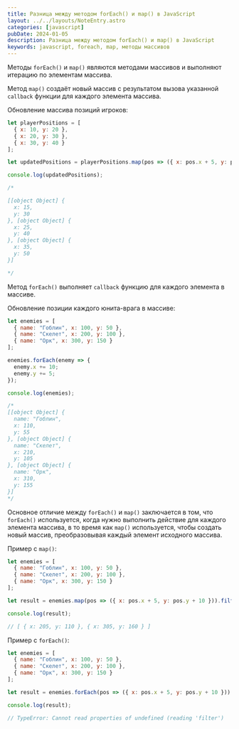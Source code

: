 ```yaml
---
title: Разница между методом forEach() и map() в JavaScript  
layout: ../../layouts/NoteEntry.astro
categories: [javascript]
pubDate: 2024-01-05
description: Разница между методом forEach() и map() в JavaScript  
keywords: javascript, foreach, map, методы массивов
---
```


Методы `forEach()` и `map()` являются методами массивов и выполняют итерацию по элементам массива.

Метод `map()` создаёт новый массив с результатом вызова указанной `callback` функции для каждого элемента массива.

Обновление массива позиций игроков:
```javascript
let playerPositions = [
  { x: 10, y: 20 },
  { x: 20, y: 30 },
  { x: 30, y: 40 }
];

let updatedPositions = playerPositions.map(pos => ({ x: pos.x + 5, y: pos.y + 10 }));

console.log(updatedPositions);

/*

[[object Object] {
  x: 15,
  y: 30
}, [object Object] {
  x: 25,
  y: 40
}, [object Object] {
  x: 35,
  y: 50
}]

*/
```

Метод `forEach()` выполняет `callback` функцию для каждого элемента в массиве.

Обновление позиции каждого юнита-врага в массиве:
```javascript
let enemies = [
  { name: "Гоблин", x: 100, y: 50 },
  { name: "Скелет", x: 200, y: 100 },
  { name: "Орк", x: 300, y: 150 }
];

enemies.forEach(enemy => {
  enemy.x += 10;
  enemy.y += 5;
});

console.log(enemies);

/*
[[object Object] {
  name: "Гоблин",
  x: 110,
  y: 55
}, [object Object] {
  name: "Скелет",
  x: 210,
  y: 105
}, [object Object] {
  name: "Орк",
  x: 310,
  y: 155
}]
*/
```

Основное отличие между `forEach()` и `map()` заключается в том, что `forEach()` используется, когда нужно выполнить действие для каждого элемента массива, в то время как `map()` используется, чтобы создать новый массив, преобразовывая каждый элемент исходного массива.

Пример с `map()`:

```javascript 
let enemies = [
  { name: "Гоблин", x: 100, y: 50 },
  { name: "Скелет", x: 200, y: 100 },
  { name: "Орк", x: 300, y: 150 }
];

let result = enemies.map(pos => ({ x: pos.x + 5, y: pos.y + 10 })).filter(pos => pos.x > 200)

console.log(result);

// [ { x: 205, y: 110 }, { x: 305, y: 160 } ]
```

Пример с `forEach()`:

```javascript
let enemies = [
  { name: "Гоблин", x: 100, y: 50 },
  { name: "Скелет", x: 200, y: 100 },
  { name: "Орк", x: 300, y: 150 }
];

let result = enemies.forEach(pos => ({ x: pos.x + 5, y: pos.y + 10 })).filter(pos => pos.x > 200)

console.log(result);

// TypeError: Cannot read properties of undefined (reading 'filter')
```